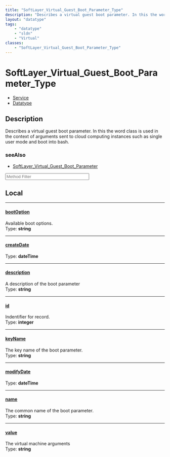 ```yaml
---
title: "SoftLayer_Virtual_Guest_Boot_Parameter_Type"
description: "Describes a virtual guest boot parameter. In this the word class is used in the context of arguments sent to cloud compu... "
layout: "datatype"
tags:
    - "datatype"
    - "sldn"
    - "Virtual"
classes:
    - "SoftLayer_Virtual_Guest_Boot_Parameter_Type"
---
```


# SoftLayer_Virtual_Guest_Boot_Parameter_Type
<div id='service-datatype'>
    <ul id='sldn-reference-tabs'>
    <li id='service'> <a href='/reference/services/SoftLayer_Virtual_Guest_Boot_Parameter_Type' >Service</a></li>    <li id='datatype'> <a href='/reference/datatypes/SoftLayer_Virtual_Guest_Boot_Parameter_Type' >Datatype</a></li>
    </ul>
</div>

## Description 
Describes a virtual guest boot parameter. In this the word class is used in the context of arguments sent to cloud computing instances such as single user mode and boot into bash. 



### seeAlso

* [SoftLayer_Virtual_Guest_Boot_Parameter](/reference/services/SoftLayer_Virtual_Guest_Boot_Parameter )




<!-- Service Filer BEGIN -->
<div class="view-filters">
        <div class="clearfix">
            <div class="search-input-box">
                <input placeholder="Method Filter" onkeyup="titleSearch(inputId='prop-input', divId='properties', elementClass='prop-row')" 
                    type="text" id="prop-input" value="" size="30" maxlength="128" class="form-text">
            </div>
        </div>
</div>
<!-- Service Filer END -->

<div id="properties" class="content">
<div id="localProperties" class="prop-content" >

## Local
-----
[bootOption]: #bootoption
#### [bootOption]
Available boot options.  
<span class="type-label">Type: </span>**string**

-----
[createDate]: #createdate
#### [createDate]
  
<span class="type-label">Type: </span>**dateTime**

-----
[description]: #description
#### [description]
A description of the boot parameter  
<span class="type-label">Type: </span>**string**

-----
[id]: #id
#### [id]
Indentifier for record.  
<span class="type-label">Type: </span>**integer**

-----
[keyName]: #keyname
#### [keyName]
The key name of the boot parameter.  
<span class="type-label">Type: </span>**string**

-----
[modifyDate]: #modifydate
#### [modifyDate]
  
<span class="type-label">Type: </span>**dateTime**

-----
[name]: #name
#### [name]
The common name of the boot parameter.  
<span class="type-label">Type: </span>**string**

-----
[value]: #value
#### [value]
The virtual machine arguments  
<span class="type-label">Type: </span>**string**

</div>
<!-- LOCAL PROPERTY END -->

</div>



